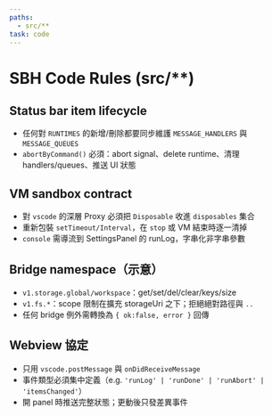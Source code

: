 ```yaml
---
paths:
  - src/**
task: code
---
```

# SBH Code Rules (src/**)

## Status bar item lifecycle
- 任何對 `RUNTIMES` 的新增/刪除都要同步維護 `MESSAGE_HANDLERS` 與 `MESSAGE_QUEUES`
- `abortByCommand()` 必須：abort signal、delete runtime、清理 handlers/queues、推送 UI 狀態

## VM sandbox contract
- 對 `vscode` 的深層 Proxy 必須把 `Disposable` 收進 `disposables` 集合
- 重新包裝 `setTimeout/Interval`，在 `stop` 或 VM 結束時逐一清掉
- `console` 需導流到 SettingsPanel 的 runLog，字串化非字串參數

## Bridge namespace（示意）
- `v1.storage.global/workspace`：get/set/del/clear/keys/size
- `v1.fs.*`：scope 限制在擴充 storageUri 之下；拒絕絕對路徑與 `..`
- 任何 bridge 例外需轉換為 `{ ok:false, error }` 回傳

## Webview 協定
- 只用 `vscode.postMessage` 與 `onDidReceiveMessage`
- 事件類型必須集中定義（e.g. `'runLog' | 'runDone' | 'runAbort' | 'itemsChanged'`）
- 開 panel 時推送完整狀態；更動後只發差異事件
